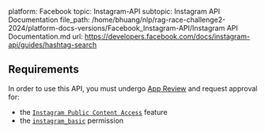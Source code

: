 platform: Facebook
topic: Instagram-API
subtopic: Instagram API Documentation
file_path: /home/bhuang/nlp/rag-race-challenge2-2024/platform-docs-versions/Facebook_Instagram-API/Instagram API Documentation.md
url: https://developers.facebook.com/docs/instagram-api/guides/hashtag-search

## Requirements

In order to use this API, you must undergo [App Review](https://developers.facebook.com/docs/apps/review) and request approval for:

* the [`Instagram Public Content Access`](https://developers.facebook.com/docs/apps/review/feature#reference-INSTAGRAM_PUBLIC_CONTENT_ACCESS) feature
* the [`instagram_basic`](https://developers.facebook.com/docs/facebook-login/permissions#reference-instagram_basic) permission

[](#)